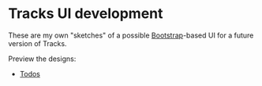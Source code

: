 # Tracks UI development

These are my own "sketches" of a possible [Bootstrap](http://getbootstrap.com/)-based UI for a future version of Tracks.

Preview the designs:
- [Todos](http://htmlpreview.github.io/?https://raw.github.com/zoombody/tracks/ui-development/todos.htm)